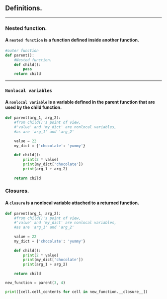 ## Definitions.
***
### Nested function.
#### A `nested function` is a function defined inside another function.
```python
#outer function
def parent():
    #Nested function.
    def child():
        pass
    return child
```
***
### `Nonlocal variables`
#### A `nonlocal variable` is a variable defined in the parent function that are used by the child function.

```python
def parent(arg_1, arg_2):
    #from child()'s point of view, 
    #'value' and 'my_dict' are nonlocal variables,
    #as are 'arg_1' and 'arg_2'
    
    value = 22
    my_dict = {'chocolate': 'yummy'}
    
    def child():
        print(2 * value)
        print(my_dict['chocolate'])
        print(arg_1 + arg_2)
        
    return child
```

### Closures.
#### A `closure` is a nonlocal variable attached to a returned function.

```python
def parent(arg_1, arg_2):
    #from child()'s point of view, 
    #'value' and 'my_dict' are nonlocal variables,
    #as are 'arg_1' and 'arg_2'
    
    value = 22
    my_dict = {'chocolate': 'yummy'}
    
    def child():
        print(2 * value)
        print(my_dict['chocolate'])
        print(arg_1 + arg_2)
        
    return child

new_function = parent(3, 4)

print([cell.cell_contents for cell in new_function.__closure__])